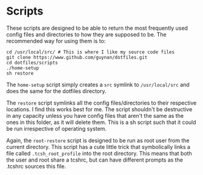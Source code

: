 # Scripts

These scripts are designed to be able to return the most frequently used config files and directories to how they are supposed to be. The recommended way for using them is to:
```
cd /usr/local/src/ # This is where I like my source code files
git clone https://www.github.com/guynan/dotfiles.git
cd dotfiles/scripts
./home-setup 
sh restore
```
	
The `home-setup` script simply creates a `src` symlink to `/usr/local/src` and does the same for the dotfiles directory.

The `restore` script symlinks all the config files/directories to their respective locations. I find this works best for me. The script shouldn't be destructive in any capacity unless you have config files that aren't the same as the ones in this folder, as it will delete them. This is a sh script such that it could be run irrespective of operating system.

Again, the `root-restore` script is designed to be run as root user from the current directory. This script has a cute little trick that symbolically links a file called `.tcsh_root_profile` into the root directory. This means that both the user and root share a tcshrc, but can have different prompts as the .tcshrc sources this file.

